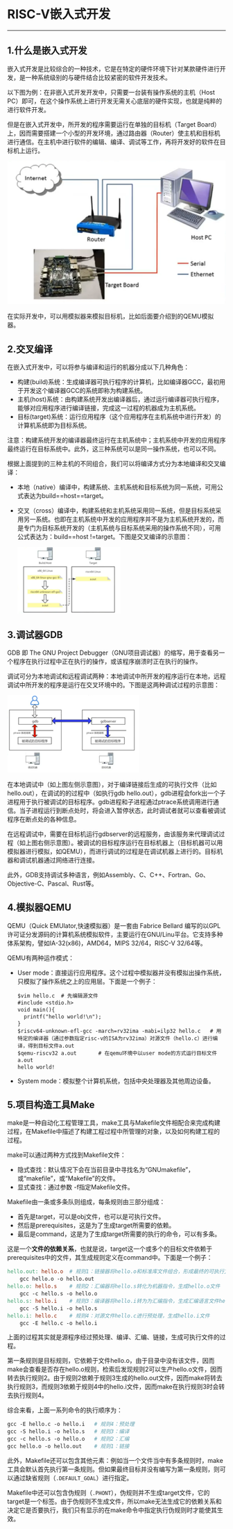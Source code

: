 # RISC-V嵌入式开发
------

## 1.什么是嵌入式开发

嵌入式开发是比较综合的一种技术，它是在特定的硬件环境下针对某款硬件进行开发，是一种系统级别的与硬件结合比较紧密的软件开发技术。

以下图为例：在非嵌入式开发开发中，只需要一台装有操作系统的主机（Host PC）即可，在这个操作系统上进行开发无需关心底层的硬件实现，也就是纯粹的进行软件开发。

但是在嵌入式开发中，所开发的程序需要运行在单独的目标机（Target Board）上，因而需要搭建一个小型的开发环境，通过路由器（Router）使主机和目标机进行通信。在主机中进行软件的编辑、编译、调试等工作，再将开发好的软件在目标机上运行。

![image-20220630100856460](images/Figure_1.png)

在实际开发中，可以用模拟器来模拟目标机，比如后面要介绍到的QEMU模拟器。

## 2.交叉编译

在嵌入式开发中，可以将参与编译和运行的机器分成以下几种角色：

+ 构建(build)系统：生成编译器可执行程序的计算机，比如编译器GCC，最初用于开发这个编译器GCC的系统即称为构建系统。
+ 主机(host)系统：由构建系统开发出编译器后，通过运行编译器可执行程序，能够对应用程序进行编译链接，完成这一过程的机器成为主机系统。
+ 目标(target)系统：运行应用程序（这个应用程序在主机系统中进行开发）的计算机系统即为目标系统。

注意：构建系统开发的编译器最终运行在主机系统中；主机系统中开发的应用程序最终运行在目标系统中。此外，这三种系统可以是同一操作系统，也可以不同。

根据上面提到的三种主机的不同组合，我们可以将编译方式分为本地编译和交叉编译：

+ 本地（native）编译中，构建系统、主机系统和目标系统为同一系统，可用公式表达为build==host==target。

+ 交叉（cross）编译中，构建系统和主机系统采用同一系统，但是目标系统采用另一系统。也即在主机系统中开发的应用程序并不是为主机系统开发的，而是专门为目标系统开发的（主机系统与目标系统采用的操作系统不同），可用公式表达为：build==host !=target。下图是交叉编译的示意图：

  <img src="images/Figure_2.png" alt="image-20220630165531569" style="zoom:50%;" />

  

## 3.调试器GDB 

 GDB 即 The GNU Project Debugger（GNU项目调试器）的缩写，用于查看另一个程序在执行过程中正在执行的操作，或该程序崩溃时正在执行的操作。

调试可分为本地调试和远程调试两种：本地调试中所开发的程序运行在本地，远程调试中所开发的程序是运行在交叉环境中的。下图是这两种调试过程的示意图：

<img src="images/Figure_3.png" alt="image-20220630150021133" style="zoom:50%;" />

在本地调试中（如上图左侧示意图），对于编译链接后生成的可执行文件（比如hello.out），在调试的的过程中（如执行gdb hello.out），gdb进程会fork出一个子进程用于执行被调试的目标程序。gdb进程和子进程通过ptrace系统调用进行通信。当子进程运行到断点处时，将会进入暂停状态，此时调试者就可以查看被调试程序在断点处的各种信息。

在远程调试中，需要在目标机运行gdbserver的远程服务，由该服务来代理调试过程（如上图右侧示意图）。被调试的目标程序运行在目标机器上（目标机器可以用模拟器进行模拟，如QEMU），而进行调试的过程是在调试机器上进行的。目标机器和调试机器通过网络进行连接。

此外，GDB支持调试多种语言，例如Assembly、C、C++、Fortran、Go、Objective-C、Pascal、Rust等。

## 4.模拟器QEMU

QEMU（Quick EMUlator,快速模拟器）是一套由 Fabrice Bellard 编写的以GPL许可证分发源码的计算机系统模拟软件，主要运行在GNU/Linu平台。它支持多种体系架构，譬如IA-32(x86)，AMD64，MIPS 32/64，RISC-V 32/64等。

QEMU有两种运作模式：

+ User mode：直接运行应用程序。这个过程中模拟器并没有模拟出操作系统，只模拟了操作系统之上的应用层。下面是一个例子：

  ```shell
  $vim hello.c	# 先编辑源文件
  #include <stdio.h>
  void main(){
  	printf("hello world!\n");
  }
  $riscv64-unknown-efl-gcc -march=rv32ima -mabi=ilp32 hello.c	# 用特定的编译器（通过参数指定risc-v的ISA为rv32ima）对源文件（hello.c）进行编译，得到目标文件a.out
  $qemu-riscv32 a.out		# 在qemu环境中以user mode的方式运行目标文件a.out
  hello world!
  ```

+ System mode：模拟整个计算机系统，包括中央处理器及其他周边设备。

## 5.项目构造工具Make

make是一种自动化工程管理工具，make工具与Makefile文件相配合来完成构建过程，在Makefile中描述了构建工程过程中所管理的对象，以及如何构建工程的过程。

make可以通过两种方式找到Makefile文件：

+ 隐式查找：默认情况下会在当前目录中寻找名为“GNUmakefile”，或“makefile”，或“Makefile”的文件。
+ 显式查找：通过参数 -f指定Makefile文件。

Makefile由一条或多条队则组成，每条规则由三部分组成：

+ 首先是target，可以是obj文件，也可以是可执行文件。
+ 然后是prerequisites，这是为了生成target所需要的依赖。
+ 最后是command，这是为了生成target所需要的执行的命令，可以有多条。

这是一个**文件的依赖关系**，也就是说，target这一个或多个的目标文件依赖于prerequisites中的文件，其生成规则定义在command中。下面是一个例子：

```makefile
hello.out: hello.o	# 规则1：链接器将hello.o和标准库文件组合，形成最终的可执行文件hello.out
	gcc hello.o -o hello.out
hello.o: hello.s	# 规则2：汇编器将hello.s转化为机器指令，生成hello.o文件
	gcc -c hello.s -o hello.o
hello.s: hello.i	# 规则3：编译器将hello.i转为为汇编指令，生成汇编语言文件hello.s
	gcc -S hello.i -o hello.s
hello.i: hello.c	# 规则4：对源文件hello.c进行预处理，生成hello.i文件
	gcc -E hello.c -o hello.i
```

上面的过程其实就是源程序经过预处理、编译、汇编、链接，生成可执行文件的过程。

第一条规则是目标规则，它依赖于文件hello.o，由于目录中没有该文件，因而make会查看是否存在hello.o规则，检索后发现规则2可以生产hello.o文件，因而转去执行规则2。由于规则2依赖于规则3生成的hello.out文件，因而make将转去执行规则3，而规则3依赖于规则4中的hello.i文件，因而make在执行规则3时会转去执行规则4。

综合来看，上面一系列命令的执行顺序为：

```makefile
gcc -E hello.c -o hello.i	# 规则4：预处理
gcc -S hello.i -o hello.s	# 规则3：编译
gcc -c hello.s -o hello.o	# 规则2：汇编
gcc hello.o -o hello.out	# 规则1：链接
```

此外，Makefile还可以包含其他元素：例如当一个文件当中有多条规则时，make工具会默认首先执行第一条规则。但如果最终目标并没有编写为第一条规则，则可以通过缺省规则（`.DEFAULT_GOAL`）进行指定。

Makefile中还可以包含伪规则（`.PHONT`），伪规则并不生成target文件，它的target是一个标签。由于伪规则不生成文件，所以make无法生成它的依赖关系和决定它是否要执行，我们只有显示的在make命令中指定执行伪规则时才能使其生效。
